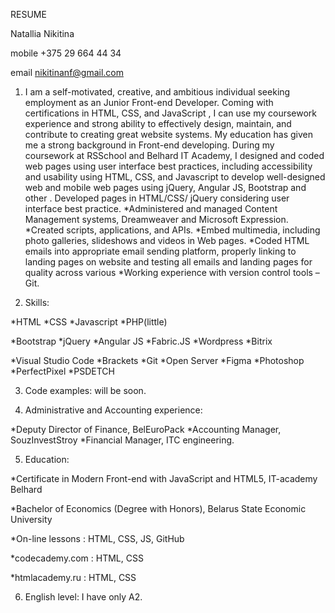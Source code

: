 RESUME

Natallia Nikitina

mobile +375 29 664 44 34

email nikitinanf@gmail.com

1. I am a self-motivated, creative, and ambitious individual seeking employment as an Junior Front-end Developer. Coming with certifications in HTML, CSS, and JavaScript , I can use my coursework experience and strong ability to effectively design, maintain, and contribute to creating great website systems.
My education has given me a strong background in Front-end developing. During my coursework at RSSchool and Belhard IT Academy, I designed and coded web pages using user interface best practices, including accessibility and usability using HTML, CSS, and Javascript to develop well-designed web and mobile web pages using jQuery, Angular JS, Bootstrap and other . Developed pages in HTML/CSS/ jQuery considering user interface best practice.
*Administered and managed Content Management systems, Dreamweaver and Microsoft Expression.
*Created scripts, applications, and APIs.
*Embed multimedia, including photo galleries, slideshows and videos in Web pages.
*Coded HTML emails into appropriate email sending platform, properly linking to landing pages on website and testing all emails and landing pages for quality across various
*Working experience with version control tools – Git.

2. Skills: 

*HTML *CSS *Javascript *PHP(little) 

*Bootstrap *jQuery *Angular JS *Fabric.JS   *Wordpress *Bitrix 

*Visual Studio Code *Brackets *Git *Open Server *Figma *Photoshop *PerfectPixel *PSDETCH

3. Code examples: will be soon.

4. Administrative and Accounting experience:

*Deputy Director of Finance, BelEuroPack
*Accounting Manager, SouzInvestStroy
*Financial Manager, ITC engineering.

5. Education: 

*Certificate in Modern Front-end with JavaScript and HTML5, IT-academy Belhard

*Bachelor of Economics (Degree with Honors), Belarus State Economic University

*On-line lessons : HTML, CSS, JS, GitHub

*codecademy.com : HTML, CSS

*htmlacademy.ru : HTML, CSS

6. English level: I have only A2.

